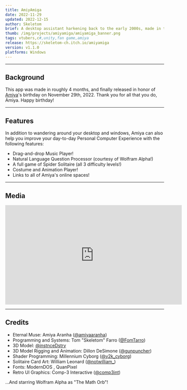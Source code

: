 ```yaml
---
title: AmiyAmiga
date: 2022-11-29
updated: 2022-12-15
author: Skeletom
brief: A desktop assistant harkening back to the early 2000s, made in the likeness of beloved VTuber Amiya Aranha!
thumb: /img/projects/amiyamiga/amiyamiga_banner.png
tags: vtubers,c#,unity,fan game,amiya
release: https://skeletom-ch.itch.io/amiyamiga
version: v1.1.0
platforms: Windows
---
```


---

## Background

This app was made in roughly 4 months, and finally released in honor of [Amiya](https://www.youtube.com/@AmiyaAranha)'s birthday on November 29th, 2022. Thank you for all that you do, Amiya. Happy birthday!

---

## Features

In addition to wandering around your desktop and windows, Amiya can also help you improve your day-to-day Personal Computer Experience with the following features:

* Drag-and-drop Music Player!
* Natural Language Question Processor (courtesy of Wolfram Alpha!)
* A full game of Spider Solitaire (all 3 difficulty levels!)
* Costume and Animation Player!
* Links to all of Amiya's online spaces!

---

## Media

<iframe width="560" height="315" src="https://www.youtube.com/embed/2yIP_yXiEIE?si=wUaBtVB_5W475_qx" title="YouTube video player" frameborder="0" allow="accelerometer; autoplay; clipboard-write; encrypted-media; gyroscope; picture-in-picture; web-share" referrerpolicy="strict-origin-when-cross-origin" allowfullscreen></iframe>

---

## Credits

* Eternal Muse: Amiya Aranha ([@amiyaaranha](https://twitter.com/amiyaaranha))
* Programming and Systems: Tom "Skeletom" Farro  ([@FomTarro](https://twitter.com/fomtarro))
* 3D Model: [@instnceDstry](https://twitter.com/instnceDstry)
* 3D Model Rigging and Animation: Dillon DeSimone ([@gunpuncher](https://twitter.com/gunpuncher))
* Shader Programming: Millennium Cyborg ([@y2k_cyborg](https://twitter.com/y2k_cyborg))
* Solitaire Card Art: William Leonard ([@notwilliam_](https://twitter.com/notwilliam_))
* Fonts: ModernDOS , QuanPixel 
* Retro UI Graphics: Comp-3 Interactive ([@comp3int](https://comp3interactive.itch.io/retro-windows-gui))

...And starring Wolfram Alpha as "The Math Orb"!

